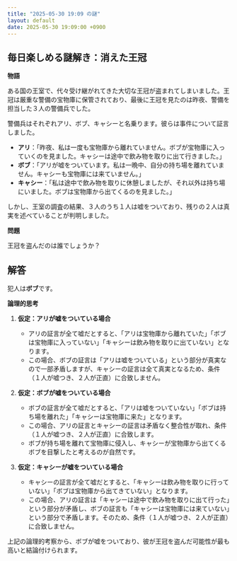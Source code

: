```yaml
---
title: "2025-05-30 19:09 の謎"
layout: default
date: 2025-05-30 19:09:00 +0900
---
```

## 毎日楽しめる謎解き：消えた王冠

**物語**

ある国の王室で、代々受け継がれてきた大切な王冠が盗まれてしまいました。王冠は厳重な警備の宝物庫に保管されており、最後に王冠を見たのは昨夜、警備を担当した３人の警備兵でした。

警備兵はそれぞれアリ、ボブ、キャシーと名乗ります。彼らは事件について証言しました。

*   **アリ**：「昨夜、私は一度も宝物庫から離れていません。ボブが宝物庫に入っていくのを見ました。キャシーは途中で飲み物を取りに出て行きました。」
*   **ボブ**：「アリが嘘をついています。私は一晩中、自分の持ち場を離れていません。キャシーも宝物庫には来ていません。」
*   **キャシー**：「私は途中で飲み物を取りに休憩しましたが、それ以外は持ち場にいました。ボブは宝物庫から出てくるのを見ました。」

しかし、王室の調査の結果、３人のうち１人は嘘をついており、残りの２人は真実を述べていることが判明しました。

**問題**

王冠を盗んだのは誰でしょうか？

## 解答

犯人は**ボブ**です。

**論理的思考**

1.  **仮定：アリが嘘をついている場合**

    *   アリの証言が全て嘘だとすると、「アリは宝物庫から離れていた」「ボブは宝物庫に入っていない」「キャシーは飲み物を取りに出ていない」となります。
    *   この場合、ボブの証言は「アリは嘘をついている」という部分が真実なので一部矛盾しますが、キャシーの証言は全て真実となるため、条件（１人が嘘つき、２人が正直）に合致しません。

2.  **仮定：ボブが嘘をついている場合**

    *   ボブの証言が全て嘘だとすると、「アリは嘘をついていない」「ボブは持ち場を離れた」「キャシーは宝物庫に来た」となります。
    *   この場合、アリの証言とキャシーの証言は矛盾なく整合性が取れ、条件（１人が嘘つき、２人が正直）に合致します。
    *   ボブが持ち場を離れて宝物庫に侵入し、キャシーが宝物庫から出てくるボブを目撃したと考えるのが自然です。

3.  **仮定：キャシーが嘘をついている場合**

    *   キャシーの証言が全て嘘だとすると、「キャシーは飲み物を取りに行っていない」「ボブは宝物庫から出てきていない」となります。
    *   この場合、アリの証言は「キャシーは途中で飲み物を取りに出て行った」という部分が矛盾し、ボブの証言も「キャシーは宝物庫には来ていない」という部分で矛盾します。そのため、条件（１人が嘘つき、２人が正直）に合致しません。

上記の論理的考察から、ボブが嘘をついており、彼が王冠を盗んだ可能性が最も高いと結論付けられます。
